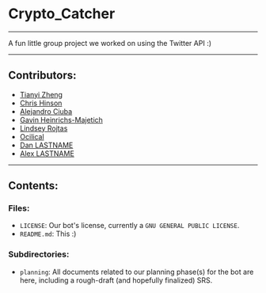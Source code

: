 # Crypto_Catcher
***
A fun little group project we worked on using the Twitter API :)
***
## Contributors:
- [Tianyi Zheng](https://github.com/tianyizheng02)
- [Chris Hinson](https://github.com/chris-hinson)
- [Alejandro Ciuba](https://github.com/AlejandroCiuba)
- [Gavin Heinrichs-Majetich](https://github.com/Elsklivet)
- [Lindsey Rojtas](https://github.com/rojtas) 
- [Ocilical](https://github.com/ocilical)
- [Dan LASTNAME](https://github.com/til61)
- [Alex LASTNAME](https://github.com/awitkowski0)
***
## Contents:
### Files:
- `LICENSE`: Our bot's license, currently a `GNU GENERAL PUBLIC LICENSE`.
- `README.md`: This :)

### Subdirectories:
- `planning`: All documents related to our planning phase(s) for the bot are here, including a rough-draft (and hopefully finalized) SRS.